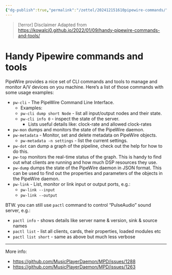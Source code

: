 ```yaml
---
{"dg-publish":true,"permalink":"/zettel/202412151610pipewire-commands/","title":202412151610,"tags":["av","pulseaudio","audio","linux","pipewire"],"created":"2024-12-15T16:10:49+08:00"}
---
```


>[!error] Disclaimer
>Adapted from https://kowalcj0.github.io/2022/01/09/handy-pipewire-commands-and-tools/

# Handy Pipewire commands and tools

PipeWire provides a nice set of CLI commands and tools to manage and monitor A/V devices on you machine. Here’s a list of those commands with some usage examples:

- `pw-cli` - The PipeWire Command Line Interface.
    - Examples:
    - `pw-cli dump short Node` - list all input/output nodes and their state.
    - `pw-cli info 0` - inspect the state of the server.
        - Lists useful details like: clock-rate and allowed clock-rates
- `pw-mon` dumps and monitors the state of the PipeWire daemon.
- `pw-metadata` - Monitor, set and delete metadata on PipeWire objects.
    - `pw-metadata -n settings` - list the current settings.
- `pw-dot` can dump a graph of the pipeline, check out the help for how to do this.
- `pw-top` monitors the real-time status of the graph. This is handy to find out what clients are running and how much DSP resources they use.
- `pw-dump` dumps the state of the PipeWire daemon in JSON format. This can be used to find out the properties and parameters of the objects in the PipeWire daemon.
- `pw-link` - List, monitor or link input or output ports, e.g.:
    - `pw-link --input`
    - `pw-link --output`

BTW. you can still use `pactl` command to control “PulseAudio” sound server, e.g.:

- `pactl info` - shows details like server name & version, sink & source names
- `pactl list` - list all clients, cards, their properties, loaded modules etc
- `pactl list short` - same as above but much less verbose

---

More info:

- https://github.com/MusicPlayerDaemon/MPD/issues/1288
- https://github.com/MusicPlayerDaemon/MPD/issues/1263
